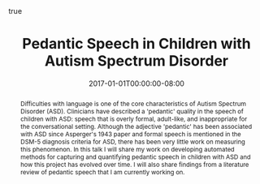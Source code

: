 ---
title: Pedantic Speech in Children with Autism Spectrum Disorder
event: CSEE Seminar - Center for Spoken Language Understanding
location: Oregon Health and Science University, Portland, Oregon - GH47
  
tags: []

time_start: 2019-05-14T11:45:00
time_end: 2019-05-14T13:00:00


abstract: "Difficulties with language is one of the core characteristics of Autism Spectrum Disorder (ASD). Clinicians have described a 'pedantic' quality in the speech of children with ASD: speech that is overly formal, adult-like, and inappropriate for the conversational setting. Although the adjective 'pedantic' has been associated with ASD since Asperger's 1943 paper and formal speech is mentioned in the DSM-5 diagnosis criteria for ASD, there has been very little work on measuring this phenomenon. In this talk I will share my work on developing automated methods for capturing and quantifying pedantic speech in children with ASD and how this project has evolved over time. I will also share findings from a literature review of pedantic speech that I am currently working on."

abstract_short: "An automated method for measuring pedantic speech in the language of children with Autism."

all_day: false
authors: []
date: "2017-01-01T00:00:00-08:00" # schedule publish date
draft: false
featured: false
math: true
---